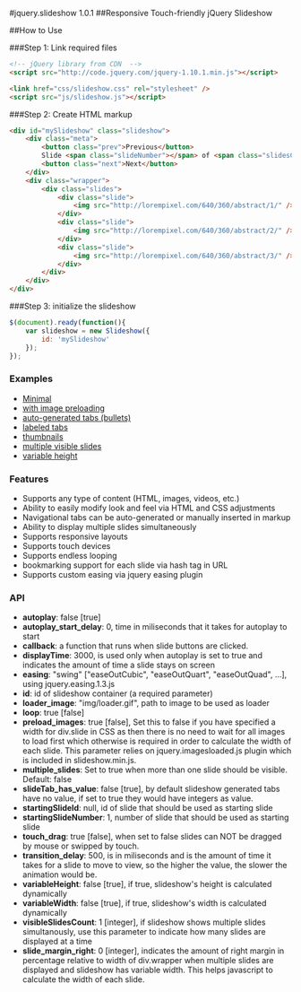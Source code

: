 #jquery.slideshow 1.0.1
##Responsive Touch-friendly jQuery Slideshow

##How to Use

###Step 1: Link required files

```html
<!-- jQuery library from CDN  -->
<script src="http://code.jquery.com/jquery-1.10.1.min.js"></script>

<link href="css/slideshow.css" rel="stylesheet" />
<script src="js/slideshow.js"></script>
```

###Step 2: Create HTML markup

```html
<div id="mySlideshow" class="slideshow">
	<div class="meta">
		<button class="prev">Previous</button>
		Slide <span class="slideNumber"></span> of <span class="slidesCount"></span>
		<button class="next">Next</button>
	</div>
	<div class="wrapper">
		<div class="slides">
			<div class="slide">
				<img src="http://lorempixel.com/640/360/abstract/1/" />
			</div>
			<div class="slide">
				<img src="http://lorempixel.com/640/360/abstract/2/" />
			</div>
			<div class="slide">
				<img src="http://lorempixel.com/640/360/abstract/3/" />
			</div>
		</div>
	</div>
</div>
```

###Step 3: initialize the slideshow

```javascript
$(document).ready(function(){
	var slideshow = new Slideshow({
		id: 'mySlideshow'
	});	
});
```

<h3>Examples</h3>
<ul>
	<li><a href="http://repos.saeidmohadjer.com/jquery.slideshow/demo/slideshow.html">Minimal</a></li>
	<li><a href="http://repos.saeidmohadjer.com/jquery.slideshow/demo/slideshow_images.html">with image preloading</a></li>
	<li><a href="http://repos.saeidmohadjer.com/jquery.slideshow/demo/slideshow_tabs_bullet.html">auto-generated tabs (bullets)</a></li>
	<li><a href="http://repos.saeidmohadjer.com/jquery.slideshow/demo/slideshow_tabs_text.html">labeled tabs</a></li>
	<li><a href="http://repos.saeidmohadjer.com/jquery.slideshow/demo/slideshow_thumbs.html">thumbnails</a></li>
	<li><a href="http://repos.saeidmohadjer.com/jquery.slideshow/demo/slideshow_multiple_responsive.html">multiple visible slides</a></li>
	<li><a href="http://repos.saeidmohadjer.com/jquery.slideshow/demo/slideshow_variable_height.html">variable height</a></li>				
</ul>

<h3>Features</h3>
<ul>
	<li>Supports any type of content (HTML, images, videos, etc.)</li>
	<li>Ability to easily modify look and feel via HTML and CSS adjustments</li>
	<li>Navigational tabs can be auto-generated or manually inserted in markup</li>
	<li>Ability to display multiple slides simultaneously</li>
	<li>Supports responsive layouts</li>
	<li>Supports touch devices</li>
	<li>Supports endless looping</li>
	<li>bookmarking support for each slide via hash tag in URL</li>
	<li>Supports custom easing via jquery easing plugin</li>
</ul>

<h3>API</h3>
<ul>
	<li><strong>autoplay</strong>: false [true]</li>
	<li><strong>autoplay_start_delay</strong>: 0, time in miliseconds that it takes for autoplay to start</li>
	<li><strong>callback</strong>: a function that runs when slide buttons are clicked.</li>						
	<li><strong>displayTime</strong>: 3000, is used only when autoplay is set to true and indicates the amount of time a slide stays on screen</li>
	<li><strong>easing</strong>: "swing" ["easeOutCubic", "easeOutQuart", "easeOutQuad", ...], using jquery.easing.1.3.js</li>
	<li><strong>id</strong>: id of slideshow container (a required parameter)</li>
	<li><strong>loader_image</strong>: "img/loader.gif", path to image to be used as loader</li>
	<li><strong>loop</strong>: true [false]</li>
	<li><strong>preload_images</strong>: true [false], Set this to false if you have specified a width for div.slide in CSS as then there is no need to wait for all images to load first which otherwise is required in order to calculate the width of each slide. This parameter relies on jquery.imagesloaded.js plugin which is included in slideshow.min.js.</li>
	<li><strong>multiple_slides</strong>: Set to true when more than one slide should be visible. Default: false</li>
	<li><strong>slideTab_has_value</strong>: false [true], by default slideshow generated tabs have no value, if set to true they would have integers as value.</li>
	<li><strong>startingSlideId</strong>: null, id of slide that should be used as starting slide</li>
	<li><strong>startingSlideNumber</strong>: 1, number of slide that should be used as starting slide</li>
	<li><strong>touch_drag</strong>: true [false], when set to false slides can NOT be dragged by mouse or swipped by touch.</li>
	<li><strong>transition_delay</strong>: 500, is in miliseconds and is the amount of time it takes for a slide to move to view, so the higher the value, the slower the animation would be.</li>				
	<li><strong>variableHeight</strong>: false [true], if true, slideshow's height is calculated dynamically</li>
	<li><strong>variableWidth</strong>: false [true], if true, slideshow's width is calculated dynamically</li>
	<li><strong>visibleSlidesCount</strong>: 1 [integer], if slideshow shows multiple slides simultanously, use this parameter to indicate how many slides are displayed at a time</li>
	<li><strong>slide_margin_right</strong>: 0 [integer], indicates the amount of right margin in percentage relative to width of div.wrapper when multiple slides are displayed and slideshow has variable width. This helps javascript to calculate the width of each slide.</li>						
</ul>
